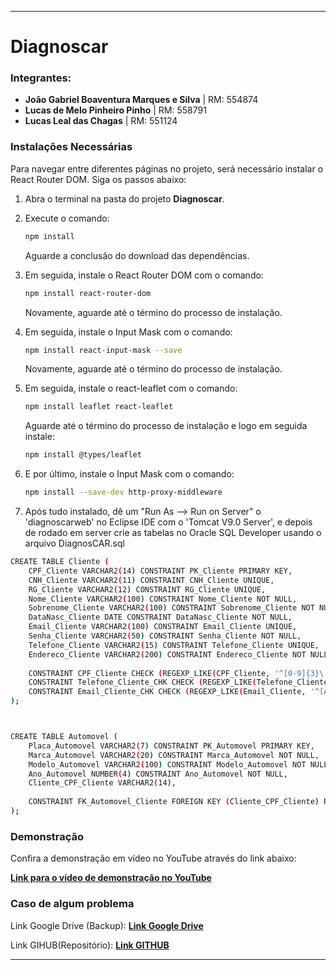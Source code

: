 
---

# Diagnoscar

### Integrantes:
- **João Gabriel Boaventura Marques e Silva** | RM: 554874
- **Lucas de Melo Pinheiro Pinho** | RM: 558791
- **Lucas Leal das Chagas** | RM: 551124

### Instalações Necessárias
Para navegar entre diferentes páginas no projeto, será necessário instalar o React Router DOM. Siga os passos abaixo:

1. Abra o terminal na pasta do projeto **Diagnoscar**.
2. Execute o comando:
   ```bash
   npm install
   ```
   Aguarde a conclusão do download das dependências.

3. Em seguida, instale o React Router DOM com o comando:
   ```bash
   npm install react-router-dom
   ```
   Novamente, aguarde até o término do processo de instalação.

4. Em seguida, instale o Input Mask com o comando:
   ```bash
   npm install react-input-mask --save
   ```
   Novamente, aguarde até o término do processo de instalação.

5. Em seguida, instale o react-leaflet com o comando:
   ```bash
   npm install leaflet react-leaflet
   ```
   Aguarde até o término do processo de instalação e logo em seguida instale:
      ```bash
   npm install @types/leaflet
   ```
6. E por último, instale o Input Mask com o comando:
   ```bash
   npm install --save-dev http-proxy-middleware
   ```

6. Após tudo instalado, dê um "Run As --> Run on Server" o 'diagnoscarweb' no Eclipse IDE com o 'Tomcat V9.0 Server', e depois de rodado em server crie as tabelas no Oracle SQL Developer usando o arquivo DiagnosCAR.sql

```bash
CREATE TABLE Cliente (
    CPF_Cliente VARCHAR2(14) CONSTRAINT PK_Cliente PRIMARY KEY,
    CNH_Cliente VARCHAR2(11) CONSTRAINT CNH_Cliente UNIQUE,
    RG_Cliente VARCHAR2(12) CONSTRAINT RG_Cliente UNIQUE,
    Nome_Cliente VARCHAR2(100) CONSTRAINT Nome_Cliente NOT NULL,
    Sobrenome_Cliente VARCHAR2(100) CONSTRAINT Sobrenome_Cliente NOT NULL,
    DataNasc_Cliente DATE CONSTRAINT DataNasc_Cliente NOT NULL,
    Email_Cliente VARCHAR2(100) CONSTRAINT Email_Cliente UNIQUE,
    Senha_Cliente VARCHAR2(50) CONSTRAINT Senha_Cliente NOT NULL,
    Telefone_Cliente VARCHAR2(15) CONSTRAINT Telefone_Cliente UNIQUE,
    Endereco_Cliente VARCHAR2(200) CONSTRAINT Endereco_Cliente NOT NULL,
    
    CONSTRAINT CPF_Cliente CHECK (REGEXP_LIKE(CPF_Cliente, '^[0-9]{3}\.[0-9]{3}\.[0-9]{3}-[0-9]{2}$')),
    CONSTRAINT Telefone_Cliente_CHK CHECK (REGEXP_LIKE(Telefone_Cliente, '^\(\d{2}\) \d{4,5}-\d{4}$')),
    CONSTRAINT Email_Cliente_CHK CHECK (REGEXP_LIKE(Email_Cliente, '^[A-Za-z0-9._%+-]+@[A-Za-z0-9.-]+\.[A-Za-z]{2,}$'))
);



CREATE TABLE Automovel (
    Placa_Automovel VARCHAR2(7) CONSTRAINT PK_Automovel PRIMARY KEY,
    Marca_Automovel VARCHAR2(20) CONSTRAINT Marca_Automovel NOT NULL,
    Modelo_Automovel VARCHAR2(100) CONSTRAINT Modelo_Automovel NOT NULL,
    Ano_Automovel NUMBER(4) CONSTRAINT Ano_Automovel NOT NULL,
    Cliente_CPF_Cliente VARCHAR2(14),
    
    CONSTRAINT FK_Automovel_Cliente FOREIGN KEY (Cliente_CPF_Cliente) REFERENCES Cliente(CPF_Cliente)
);
```

### Demonstração
Confira a demonstração em vídeo no YouTube através do link abaixo:

[**Link para o vídeo de demonstração no YouTube**](https://youtu.be/rzC4lISP7Jo)

### Caso de algum problema
Link Google Drive (Backup): [**Link Google Drive**](https://drive.google.com/drive/folders/1fOA1DFnIBCm7X4X5p-MeAOfecm5RT8Ze?usp=drive_link)

Link GIHUB(Repositório): [**Link GITHUB**](https://github.com/thejaobiell/sprint4-frontend)

---
